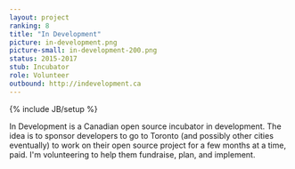 ```yaml
---
layout: project
ranking: 8
title: "In Development"
picture: in-development.png
picture-small: in-development-200.png
status: 2015-2017
stub: Incubator
role: Volunteer
outbound: http://indevelopment.ca
---
```

{% include JB/setup %}

In Development is a Canadian open source incubator in development. The idea is to sponsor developers to go to Toronto (and possibly other cities eventually) to work on their open source project for a few months at a time, paid. I'm volunteering to help them fundraise, plan, and implement.